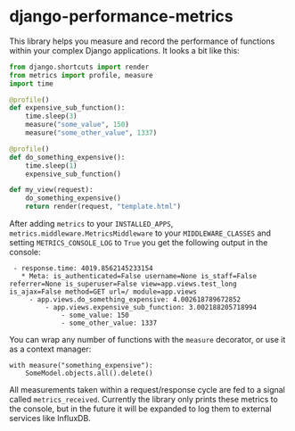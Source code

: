 # django-performance-metrics

This library helps you measure and record the performance of functions 
within your complex Django applications. It looks a bit like this:

```python
from django.shortcuts import render
from metrics import profile, measure
import time

@profile()
def expensive_sub_function():
    time.sleep(3)
    measure("some_value", 150)
    measure("some_other_value", 1337)

@profile()
def do_something_expensive():
    time.sleep(1)
    expensive_sub_function()

def my_view(request):
    do_something_expensive()
    return render(request, "template.html")

```


After adding `metrics` to your `INSTALLED_APPS`, 
`metrics.middleware.MetricsMiddleware` to your `MIDDLEWARE_CLASSES`
and setting `METRICS_CONSOLE_LOG` to `True` you get the following output
in the console:

```
 - response.time: 4019.8562145233154
   * Meta: is_authenticated=False username=None is_staff=False referrer=None is_superuser=False view=app.views.test_long is_ajax=False method=GET url=/ module=app.views
	 - app.views.do_something_expensive: 4.002618789672852
		 - app.views.expensive_sub_function: 3.002188205718994
		 	 - some_value: 150
		 	 - some_other_value: 1337
```

You can wrap any number of functions with the `measure` decorator, or 
use it as a context manager:
```
with measure("something_expensive"):
    SomeModel.objects.all().delete()
```

All measurements taken within a request/response cycle are fed to a 
signal called `metrics_received`. Currently the library only prints 
these metrics to the console, but in the future it will be expanded to
log them to external services like InfluxDB.